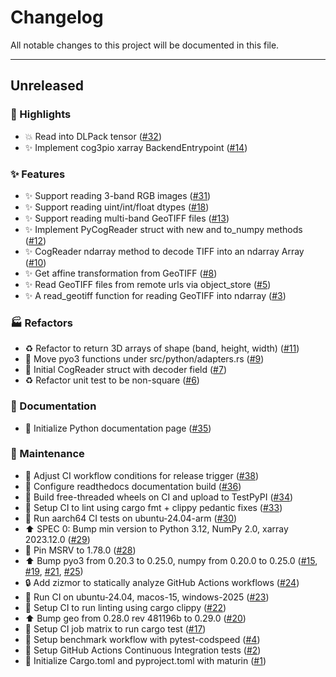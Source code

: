 # Changelog

All notable changes to this project will be documented in this file.

---

## Unreleased

### <!-- 0 --> 🌈 Highlights

- 💥 Read into DLPack tensor ([#32](https://github.com/weiji14/cog3pio/pull/32))
- ✨ Implement cog3pio xarray BackendEntrypoint ([#14](https://github.com/weiji14/cog3pio/pull/14))

### <!-- 1 --> ✨ Features

- ✨ Support reading 3-band RGB images ([#31](https://github.com/weiji14/cog3pio/pull/31))
- ✨ Support reading uint/int/float dtypes ([#18](https://github.com/weiji14/cog3pio/pull/18))
- ✨ Support reading multi-band GeoTIFF files ([#13](https://github.com/weiji14/cog3pio/pull/13))
- ✨ Implement PyCogReader struct with new and to_numpy methods ([#12](https://github.com/weiji14/cog3pio/pull/12))
- ✨ CogReader ndarray method to decode TIFF into an ndarray Array ([#10](https://github.com/weiji14/cog3pio/pull/10))
- ✨ Get affine transformation from GeoTIFF ([#8](https://github.com/weiji14/cog3pio/pull/8))
- ✨ Read GeoTIFF files from remote urls via object_store ([#5](https://github.com/weiji14/cog3pio/pull/5))
- ✨ A read_geotiff function for reading GeoTIFF into ndarray ([#3](https://github.com/weiji14/cog3pio/pull/3))

### <!-- 3 --> 🏭 Refactors

- ♻️ Refactor to return 3D arrays of shape (band, height, width) ([#11](https://github.com/weiji14/cog3pio/pull/11))
- 🚚 Move pyo3 functions under src/python/adapters.rs ([#9](https://github.com/weiji14/cog3pio/pull/9))
- 🎨 Initial CogReader struct with decoder field ([#7](https://github.com/weiji14/cog3pio/pull/7))
- ♻️ Refactor unit test to be non-square ([#6](https://github.com/weiji14/cog3pio/pull/6))

### <!-- 4 --> 📝 Documentation

- 📝 Initialize Python documentation page ([#35](https://github.com/weiji14/cog3pio/pull/35))

### <!-- 5 --> 🧰 Maintenance

- 👷 Adjust CI workflow conditions for release trigger ([#38](https://github.com/weiji14/cog3pio/pull/38))
- 🔧 Configure readthedocs documentation build ([#36](https://github.com/weiji14/cog3pio/pull/36))
- 👷 Build free-threaded wheels on CI and upload to TestPyPI ([#34](https://github.com/weiji14/cog3pio/pull/34))
- 🚨 Setup CI to lint using cargo fmt + clippy pedantic fixes ([#33](https://github.com/weiji14/cog3pio/pull/33))
- 👷 Run aarch64 CI tests on ubuntu-24.04-arm ([#30](https://github.com/weiji14/cog3pio/pull/30))
- ⬆️ SPEC 0: Bump min version to Python 3.12, NumPy 2.0, xarray 2023.12.0 ([#29](https://github.com/weiji14/cog3pio/pull/29))
- 📌 Pin MSRV to 1.78.0 ([#28](https://github.com/weiji14/cog3pio/pull/28))
- ⬆️ Bump pyo3 from 0.20.3 to 0.25.0, numpy from 0.20.0 to 0.25.0 ([#15](https://github.com/weiji14/cog3pio/pull/15), [#19](https://github.com/weiji14/cog3pio/pull/19), [#21](https://github.com/weiji14/cog3pio/pull/21), [#25](https://github.com/weiji14/cog3pio/pull/25))
- 🔒️ Add zizmor to statically analyze GitHub Actions workflows ([#24](https://github.com/weiji14/cog3pio/pull/24))
- 👷 Run CI on ubuntu-24.04, macos-15, windows-2025 ([#23](https://github.com/weiji14/cog3pio/pull/23))
- 🚨 Setup CI to run linting using cargo clippy ([#22](https://github.com/weiji14/cog3pio/pull/22))
- ⬆️ Bump geo from 0.28.0 rev 481196b to 0.29.0 ([#20](https://github.com/weiji14/cog3pio/pull/20))
- 👷 Setup CI job matrix to run cargo test ([#17](https://github.com/weiji14/cog3pio/pull/17))
- 👷 Setup benchmark workflow with pytest-codspeed ([#4](https://github.com/weiji14/cog3pio/pull/4))
- 👷 Setup GitHub Actions Continuous Integration tests ([#2](https://github.com/weiji14/cog3pio/pull/2))
- 🌱 Initialize Cargo.toml and pyproject.toml with maturin ([#1](https://github.com/weiji14/cog3pio/pull/1))

<!-- generated by git-cliff -->
